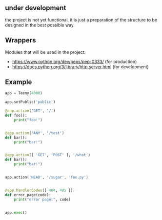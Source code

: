 ## under development

the project is not yet functional, it is just a preparation of the structure to be designed in the best possible way.

## Wrappers

Modules that will be used in the project:

- https://www.python.org/dev/peps/pep-0333/ (for production)
- https://docs.python.org/3/library/http.server.html (for development)

## Example

``` python
app = Teeny(4000)

app.setPublic('public')

@app.action('GET', '/')
def foo():
    print("foo!")


@app.action('ANY', '/test')
def bar():
    print("bar!")


@app.action([ 'GET', 'POST' ], '/what')
def bar():
    print("bar!")


app.action('HEAD', '/sugar', 'foo.py')


@app.handlerCodes([ 404, 405 ]);
def error_page(code):
    print("error page:", code)


app.exec()
```
